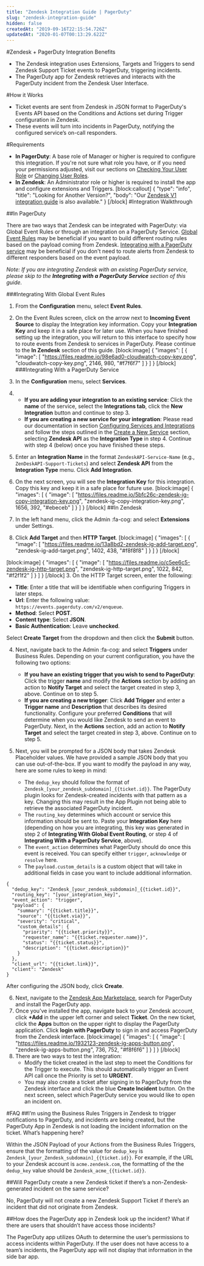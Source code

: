 ```yaml
---
title: "Zendesk Integration Guide | PagerDuty"
slug: "zendesk-integration-guide"
hidden: false
createdAt: "2019-09-16T22:15:54.726Z"
updatedAt: "2020-01-07T00:13:29.622Z"
---
```

#Zendesk + PagerDuty Integration Benefits

* The Zendesk integration uses Extensions, Targets and Triggers to send Zendesk Support Ticket events to PagerDuty, triggering incidents.
* The PagerDuty app for Zendesk retrieves and interacts with the PagerDuty incident from the Zendesk User Interface.

#How it Works

* Ticket events are sent from Zendesk in JSON format to PagerDuty's Events API based on the Conditions and Actions set during Trigger configuration in Zendesk. 
* These events will turn into incidents in PagerDuty, notifying the configured service’s on-call responders. 

#Requirements

* **In PagerDuty**: A base role of Manager or higher is required to configure this integration. If you're not sure what role you have, or if you need your permissions adjusted, visit our sections on [Checking Your User Role](https://support.pagerduty.com/v1/docs/user-roles#section-checking-your-user-role) or [Changing User Roles](https://support.pagerduty.com/docs/user-roles#section-changing-user-roles).
* **In Zendesk**: An Administrator role or higher is required to install the app and configure extensions and Triggers.
[block:callout]
{
  "type": "info",
  "title": "Looking for Another Version?",
  "body": "Our [Zendesk V1 integration guide](https://www.pagerduty.com/docs/guides/zendesk-v1-integration-guide/) is also available."
}
[/block]
#Integration Walkthrough

##In PagerDuty

There are two ways that Zendesk can be integrated with PagerDuty: via Global Event Rules or through an integration on a PagerDuty Service. [Global Event Rules](https://support.pagerduty.com/docs/global-event-rules) may be beneficial if you want to build different routing rules based on the payload coming from Zendesk. [Integrating with a PagerDuty service](https://support.pagerduty.com/docs/services-and-integrations#section-configuring-services-and-integrations) may be beneficial if you don't need to route alerts from Zendesk to different responders based on the event payload.

*Note: If you are integrating Zendesk with an existing PagerDuty service, please skip to the **Integrating with a PagerDuty Service** section of this guide.*

###Integrating With Global Event Rules

1. From the **Configuration** menu, select **Event Rules**.
2. On the Event Rules screen, click on the arrow next to **Incoming Event Source** to display the Integration key information. Copy your **Integration Key** and keep it in a safe place for later use. When you have finished setting up the integration, you will return to this interface to specify how to route events from Zendesk to services in PagerDuty. Please continue to the **In Zendesk** section of this guide.
[block:image]
{
  "images": [
    {
      "image": [
        "https://files.readme.io/98e6ad0-cloudwatch-copy-key.png",
        "cloudwatch-copy-key.png",
        2146,
        980,
        "#f7f6f7"
      ]
    }
  ]
}
[/block]
###Integrating With a PagerDuty Service

1. In the **Configuration** menu, select **Services**.
2. 
   * **If you are adding your integration to an existing service**: Click the **name** of the service, select the **Integrations tab**, click the **New Integration** button and continue to step 3.
   * **If you are creating a new service for your integration**: Please read our documentation in section [Configuring Services and Integrations](https://support.pagerduty.com/docs/services-and-integrations#section-configuring-services-and-integrations) and follow the steps outlined in the [Create a New Service](https://support.pagerduty.com/docs/services-and-integrations#section-create-a-new-service) section, selecting **Zendesk API** as the **Integration Type** in step 4. Continue with step 4 (below) once you have finished these steps.


3. Enter an **Integration Name** in the format `ZendeskAPI-Service-Name` (e.g., `ZenDeskAPI-Support-Tickets`) and select **Zendesk API** from the **Integration Type** menu. Click **Add Integration**.
4. On the next screen, you will see the **Integration Key** for this integration. Copy this key and keep it in a safe place for future use. 
[block:image]
{
  "images": [
    {
      "image": [
        "https://files.readme.io/5bfc26c-zendesk-ig-copy-integration-key.png",
        "zendesk-ig-copy-integration-key.png",
        1656,
        392,
        "#ebeceb"
      ]
    }
  ]
}
[/block]
##In Zendesk

1. In the left hand menu, click the Admin :fa-cog: and select **Extensions** under Settings.
2. Click **Add Target** and then **HTTP Target**.
[block:image]
{
  "images": [
    {
      "image": [
        "https://files.readme.io/13a8bd2-zendesk-ig-add-target.png",
        "zendesk-ig-add-target.png",
        1402,
        438,
        "#f8f8f8"
      ]
    }
  ]
}
[/block]

[block:image]
{
  "images": [
    {
      "image": [
        "https://files.readme.io/c5ee6c5-zendesk-ig-http-target.png",
        "zendesk-ig-http-target.png",
        1022,
        842,
        "#f2f1f2"
      ]
    }
  ]
}
[/block]
3. On the HTTP Target screen, enter the following:
   * **Title**: Enter a title that will be identifiable when configuring Triggers in later steps. 
   * **Url**: Enter the following value: `https://events.pagerduty.com/v2/enqueue`. 
   * **Method**: Select **POST**.
   * **Content type**: Select **JSON**.
   * **Basic Authentication**: Leave **unchecked**.

Select **Create Target** from the dropdown and then click the **Submit** button. 


4. Next, navigate back to the Admin :fa-cog: and select **Triggers** under Business Rules. Depending on your current configuration, you have the following two options:
   * **If you have an existing trigger that you wish to send to PagerDuty**: Click the trigger **name** and modify the **Actions** section by adding an action to **Notify Target** and select the target created in step 3, above. Continue on to step 5.
   * **If you are creating a new trigger**: Click **Add Trigger** and enter a **Trigger name** and **Description** that describes its desired functionality. Configure your preferred **Conditions** that will determine when you would like Zendesk to send an event to PagerDuty. Next, in the **Actions** section, add an action to **Notify Target** and select the target created in step 3, above. Continue on to step 5.


5. Next, you will be prompted for a JSON body that takes Zendesk Placeholder values. We have provided a sample JSON body that you can use out-of-the-box. If you want to modify the payload in any way, here are some rules to keep in mind:
   * The `dedup_key` should follow the format of `Zendesk_[your_zendesk_subdomain]_{{ticket.id}}`. The PagerDuty plugin looks for Zendesk-created incidents with that pattern as a key. Changing this may result in the App Plugin not being able to retrieve the associated PagerDuty incident.
   * The `routing_key` determines which account or service this information should be sent to. Paste your **Integration Key** here (depending on how you are integrating, this key was generated in step 2 of **Integrating With Global Event Routing**, or step 4 of **Integrating With a PagerDuty Service**, above). 
   * The `event_action` determines what PagerDuty should do once this event is received. You can specify either `trigger`, `acknowledge` or `resolve` here.
   * The `payload.custom_details` is a custom object that will take in additional fields in case you want to include additional information.

```
{
  "dedup_key": "Zendesk_[your_zendesk_subdomain]_{{ticket.id}}",
  "routing_key": "[your_integration_key]",
  "event_action": "trigger",
  "payload": {
    "summary": "{{ticket.title}}",
    "source": "{{ticket.via}}",
    "severity": "critical",
    "custom_details": {
      "priority": "{{ticket.priority}}",
      "requester_name": "{{ticket.requester.name}}",
      "status": "{{ticket.status}}",
      "description": "{{ticket.description}}"
    }
  },
  "client_url": "{{ticket.link}}",
  "client": "Zendesk"
}
```

After configuring the JSON body, click **Create**.


6. Next, navigate to the [Zendesk App Marketplace](https://www.zendesk.com/apps/directory/), search for PagerDuty and install the PagerDuty app.
7. Once you’ve installed the app, navigate back to your Zendesk account, click **+Add** in the upper left corner and select **Ticket**. On the new ticket, click the **Apps** button on the upper right to display the PagerDuty application. Click **login with PagerDuty** to sign in and access PagerDuty from the Zendesk interface.
[block:image]
{
  "images": [
    {
      "image": [
        "https://files.readme.io/1932123-zendesk-ig-apps-button.png",
        "zendesk-ig-apps-button.png",
        736,
        752,
        "#f8f6f6"
      ]
    }
  ]
}
[/block]
8. There are two ways to test the integration:
   * Modify the ticket created in the last step to meet the Conditions for the Trigger to execute. This should automatically trigger an Event API call once the Priority is set to **URGENT**. 
   * You may also create a ticket after signing in to PagerDuty from the Zendesk interface and click the blue **Create Incident** button. On the next screen, select which PagerDuty service you would like to open an incident on. 

#FAQ
##I’m using the Business Rules Triggers in Zendesk to trigger notifications to PagerDuty, and incidents are being created, but the PagerDuty App in Zendesk is not loading the incident information on the ticket. What’s happening here?

Within the JSON Payload of your Actions from the Business Rules Triggers, ensure that the formatting of the value for `dedup_key` is `Zendesk_[your_Zendesk_subdomain]_{{ticket.id}}`. For example, if the URL to your Zendesk account is `acme.zendesk.com`, the formatting of the the `dedup_key` value should be `Zendesk_acme_{{ticket.id}}`.

##Will PagerDuty create a new Zendesk ticket if there’s a non-Zendesk-generated incident on the same service?

No, PagerDuty will not create a new Zendesk Support Ticket if there’s an incident that did not originate from Zendesk.

##How does the PagerDuty app in Zendesk look up the incident? What if there are users that shouldn’t have access those incidents?

The PagerDuty app utilizes OAuth to determine the user’s permissions to access incidents within PagerDuty. If the user does not have access to a team’s incidents, the PagerDuty app will not display that information in the side bar app.